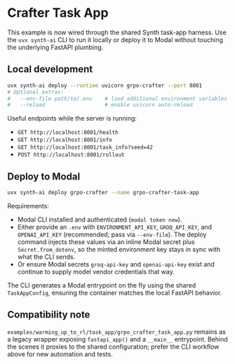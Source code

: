 # Crafter Task App

This example is now wired through the shared Synth task-app harness. Use the
`uvx synth-ai` CLI to run it locally or deploy it to Modal without touching the
underlying FastAPI plumbing.

## Local development
```bash
uvx synth-ai deploy --runtime uvicorn grpo-crafter --port 8001
# Optional extras:
#   --env-file path/to/.env    # load additional environment variables
#   --reload                   # enable uvicorn auto-reload
```

Useful endpoints while the server is running:
- `GET http://localhost:8001/health`
- `GET http://localhost:8001/info`
- `GET http://localhost:8001/task_info?seed=42`
- `POST http://localhost:8001/rollout`

## Deploy to Modal
```bash
uvx synth-ai deploy grpo-crafter --name grpo-crafter-task-app
```

Requirements:
- Modal CLI installed and authenticated (`modal token new`).
- Either provide an `.env` with `ENVIRONMENT_API_KEY`, `GROQ_API_KEY`, and `OPENAI_API_KEY`
  (recommended; pass via `--env-file`). The deploy command injects these values via an inline
  Modal secret plus `Secret.from_dotenv`, so the minted environment key stays in sync with
  what the CLI sends.
- Or ensure Modal secrets `groq-api-key` and `openai-api-key` exist and continue to supply
  model vendor credentials that way.

The CLI generates a Modal entrypoint on the fly using the shared
`TaskAppConfig`, ensuring the container matches the local FastAPI behavior.

## Compatibility note
`examples/warming_up_to_rl/task_app/grpo_crafter_task_app.py` remains as a
legacy wrapper exposing `fastapi_app()` and a `__main__` entrypoint. Behind the
scenes it proxies to the shared configuration; prefer the CLI workflow above
for new automation and tests.
